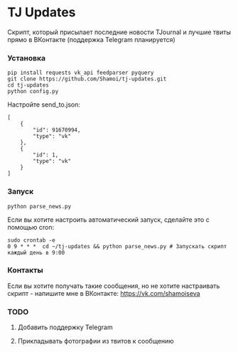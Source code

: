 # TJ Updates
Скрипт, который присылает последние новости TJournal и лучшие твиты прямо в ВКонтакте (поддержка Telegram планируется)
### Установка
```
pip install requests vk_api feedparser pyquery
git clone https://github.com/Shamoi/tj-updates.git
cd tj-updates
python config.py
```
Настройте send_to.json:
```
[
    {
        "id": 91670994,
        "type": "vk"
    },
    {
        "id": 1,
        "type": "vk"
    }
]
```
### Запуск
```
python parse_news.py
```
Если вы хотите настроить автоматический запуск, сделайте это с помощью cron:
```
sudo crontab -e
0 9 * * *  cd ~/tj-updates && python parse_news.py # Запускать скрипт каждый день в 9:00
```
### Контакты
Если вы хотите получать такие сообщения, но не хотите настраивать скрипт - напишите мне в ВКонтакте: https://vk.com/shamoiseva
### TODO
1. Добавить поддержку Telegram

2. Прикладывать фотографии из твитов к сообщению
